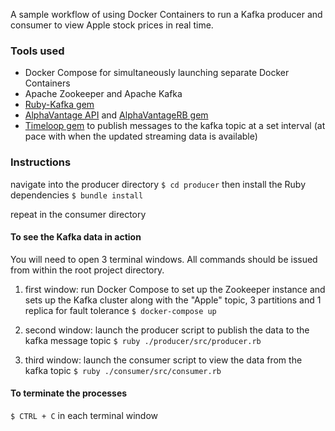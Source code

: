 A sample workflow of using Docker Containers to run a Kafka producer and consumer to view Apple stock prices in real time.

### Tools used 
* Docker Compose for simultaneously launching separate Docker Containers
* Apache Zookeeper and Apache Kafka
* [Ruby-Kafka gem](https://github.com/zendesk/ruby-kafka)
* [AlphaVantage API](https://www.alphavantage.co/documentation/) and [AlphaVantageRB gem](https://github.com/StefanoMartin/AlphaVantageRB)
* [Timeloop gem](https://github.com/pinoss/timeloop) to publish messages to the kafka topic at a set interval (at pace with when the updated streaming data is available)

### Instructions 

navigate into the producer directory 
`$ cd producer`
then install the Ruby dependencies
`$ bundle install`

repeat in the consumer directory

#### To see the Kafka data in action

You will need to open 3 terminal windows.
All commands should be issued from within the root project directory.

1. first window: run Docker Compose to set up the Zookeeper instance and sets up the Kafka cluster along with the "Apple" topic, 3 partitions and 1 replica for fault tolerance
`$ docker-compose up`

2. second window: launch the producer script to publish the data to the kafka message topic
`$ ruby ./producer/src/producer.rb`

3. third window: launch the consumer script to view the data from the kafka topic
`$ ruby ./consumer/src/consumer.rb`

#### To terminate the processes
`$ CTRL + C` in each terminal window